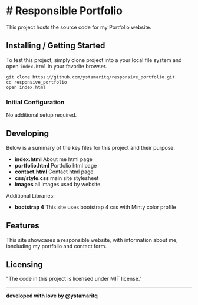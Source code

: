# # Responsible Portfolio

This project hosts the source code for my Portfolio website.

## Installing / Getting Started

To test this project, simply clone project into a your local file system and open `index.html` in your favorite browser.

```
git clone https://github.com/ystamaritq/responsive_portfolio.git
cd responsive_portfolio
open index.html
```

### Initial Configuration

No additional setup required.

## Developing 

Below is a summary of the key files for this project and their purpose:

- **index.html** About me html page
- **portfolio.html** Portfolio html page
- **contact.html** Contact html page
- **css/style.css** main site stylesheet
- **images** all images used by website

Additional Libraries:

- **bootstrap 4** This site uses bootstrap 4 css with Minty color profile

## Features

This site showcases a responsible website, with information about me, ioncluding my portfolio and contact form.


## Licensing

"The code in this project is licensed under MIT license."




----
 __developed with love by **@ystamaritq**__